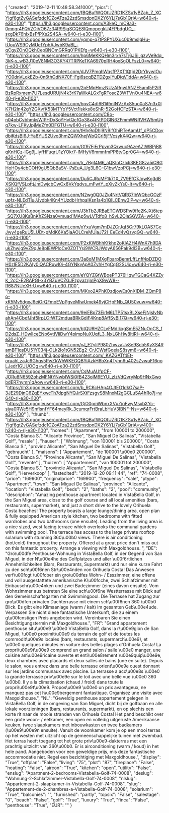 {
"created": "2019-12-11 10:48:58.341000",
"pics": [
"https://lh3.googleusercontent.com/fBQBufWQOtUZRD1KZSu1vBZab_Z_XCYlgf6gtZvGASefzdc1CZoATza22zdSmsdpnDX2Y6YLj7sGb1QrjA=w640-rj-e30-l100",
"https://lh3.googleusercontent.com/A3keQ_mC9a3-0mngr4FQVZOiVO67z34R9SjqSCQE8IQmopcgkU4FPbdgUO_-sxgDk76hIxBsFfPXs2S4SA=w640-rj-e30-l100",
"https://lh3.googleusercontent.com/yqmp-q7tPSPYUXuc0b9msIgHu-tUouWS9CyMUefYphAJwbK9aBl_-qCgyZOnOQkhCepBNOmGRRq01PKEfg=w640-rj-e30-l100",
"https://lh3.googleusercontent.com/hp6MeKKQHm3rxh7sTj6JSj_gzvVe9dq_3kK-s_wB3J10eV8NM3O3KY47TRPKeTKA6970pRH4oxSgOLFszL0=w640-rj-e30-l100",
"https://lh3.googleusercontent.com/dJV7PmqhWqsfP7XT1Qtjd2DrYkywIOuYO0dnVLokEZb-0n6thOdNX70F-Fgi6scqBZTDZgxlYuDiqV1ddA=w640-rj-e30-l100",
"https://lh3.googleusercontent.com/2pEMqHmzNUzARqwIANZE5amI5P2jRBzRpRxmem7U7LesdURUjN4k3rK7aWkALGxTgRToscZ3WTVnOu4NEA=w640-rj-e30-l100",
"https://lh3.googleusercontent.com/hpvC4dI6B1iRmINVzAxS5uo0aS7n3x0lK7H2In42gYZGXvfK53MTYxY5Vct1iskks8oShR-52GoHCFzSTA=w640-rj-e30-l100",
"https://lh3.googleusercontent.com/C8o-n04obCvbhmksWlPHDxSoYHvtQcfGo38x4tKtPDGlN6ZFmmWNRVHW5mUgq7kw-LFKvJpjMeZfn0DFGTU=w640-rj-e30-l100",
"https://lh3.googleusercontent.com/tHIy9qDhj9N9ifGhiRTeAamUf_dP5CDoydbiKdsBI6J-Ya8YUS2Uvo3hmZQWXhejWpQCrI5jFVcsykX4Qw=w640-rj-e30-l100",
"https://lh3.googleusercontent.com/Gf97FjErPpvm3Qrwuc9AzeAZtWBPjB8qKnHCz-lGg9j_IyfHFuqrU1zYOkr7-lMHyV6mmnfmPP8tvGpr0G4=w640-rj-e30-l100",
"https://lh3.googleusercontent.com/lr_7Bgf4M6_aQKIoCzlxIi3KEG8za5iCBGHoHOy4cbCOH9gU5QbBaSV-i7sEuA_Ug3L6C-G1bwVzpPCj=w640-rj-e30-l100",
"https://lh3.googleusercontent.com/Du5CJRuMF1k71X_7V9EfC7JqwKg3dBXSKQfVSLpftjJmDwjcbCwCx8VkYqdvs_mFwtY_pXivZkYs0-lt=w640-rj-e30-l100",
"https://lh3.googleusercontent.com/N2wg0Q0JZk4NrtVQRG7lbWQbcGOzFupfz-NLEdTluJJvdbk4Kn4YUzdbHrhpaIKsn1a4b1QILCEnw3lP-w=w640-rj-e30-l100",
"https://lh3.googleusercontent.com/J3hTb2JRBaETCWDSPw9ffe2KJXt6tep_SQ7XU8KsBnKhZSNza0vmuad1MAp5wLVTdfo8_hSvL2OlaSGVZA=w640-rj-e30-l100",
"https://lh3.googleusercontent.com/xYxuVgm7mDJZCrJqf5Gr79kLOAS7GeJwy4geRuU5LUDt-pMdK6Ka5jaAOLCreMUjaJ72I_EeEd4vQsvqGQ=w640-rj-e30-l100",
"https://lh3.googleusercontent.com/P2xKWBhhKfkhq2oKlAZH4WnX7h9DAukZhwjq9vZ9qJe8pIEWPloCe0ZOTYsj9WCRJWdyA656Pak9dl3B=w640-rj-e30-l100",
"https://lh3.googleusercontent.com/3a8oM1MXgFbarpBemrLffLnff4pDZDOH0zIE5D2KAIy0lQACRuwI0i-4GYNkyApA0ZvhHYgCqG2SUic=w640-rj-e30-l100",
"https://lh3.googleusercontent.com/eYQYZGtWBoePT376HqwTGCaG4XZZyK_2cC-E2RAPGI-x3YBZuVCZGJFzpyazrjmPgX9wW8--R687NUeXHrU=w640-rj-e30-l100",
"https://lh3.googleusercontent.com/MKxo2APhKOzdjowEs0nXIDM_ZQmP8o-xK5Mv5dgxJ6eiOrQFmoEVpPgveMIwUmek49vjCHpFNb_QU50vuw=w640-rj-e30-l100",
"https://lh3.googleusercontent.com/9eiEBo73EirM6LTP51sxBLXseFjNjsIvNbahAn4CbdfJhf5lrpLC-WT2mduaBRkGdiF4Knp8AffSyBl17Q=w640-rj-e30-l100",
"https://lh3.googleusercontent.com/btQU6HZCLvFMdIkxgSmE5ZNuOqCS_fD2dsZ_HDwlIceENp6vtIVliDwY4plmpNuXUqfL3_NxLGhHw8ltiRI=w640-rj-e30-l100",
"https://lh3.googleusercontent.com/vJ_E2yliP980ZhwzaUv8e9Scb5KyXS4RamBF1qsDU51Y034j-OLk2Io1tGN52Eg2-CrJCWsfGqeiaS8sym8=w640-rj-e30-l100",
"https://lh3.googleusercontent.com/_KAZGATf4Et-oruahLzaJc9Ghqs5PwZkWhWKEGQBYiAzkH8bXn4Tyhn6u402sZvwuF16qoLJedr1GUUOOg=w640-rj-e30-l100",
"https://lh3.googleusercontent.com/CsMuAUfpCF-JORu8N6592ohzMFNtYNwbIWSi0fB423olM9EYULzlzVdQvryMp9HNxGwobdER7nymn1qAow=w640-rj-e30-l100",
"https://lh3.googleusercontent.com/b_RCKcHAp4OJtEO1dkO7saP-3JE29DjnC6ZqEYxwcTh7dpgNYQJrSXtFzsgvS8MnxM2gGCLuSA4hRo7j=w640-rj-e30-l100",
"https://lh3.googleusercontent.com/GjO0pmWbnxXVuZjqFwyMsxbXYc-sjya0RWe5H9nflsnfYF64meyRk_3cumqrFrtBraLbHuV3IBNF-Ns=w640-rj-e30-l100"
],
"thumb": "https://lh3.googleusercontent.com/fBQBufWQOtUZRD1KZSu1vBZab_Z_XCYlgf6gtZvGASefzdc1CZoATza22zdSmsdpnDX2Y6YLj7sGb1QrjA=w400-h240-n-rj-e30-l100",
"homes": [
"Apartment",
"from 100001 to 200000",
"Costa Blanca S.",
"Alicante Province",
"San Miguel De Salinas",
"Vistabella Golf",
"resale"
],
"hauser": [
"Wohnung",
"von 100001 bis 200000",
"Costa Blanca S.",
"provinz Alicante",
"San Miguel De Salinas",
"Vistabella Golf",
"gebraucht"
],
"maisons": [
"Appartement",
"de 100001 \u00e0 200000",
"Costa Blanca S.",
"Province Alicante",
"San Miguel De Salinas",
"Vistabella Golf",
"revente"
],
"huizen": [
"Appartement",
"van 100001 tot 200000",
"Costa Blanca S.",
"provincie Alicante",
"San Miguel De Salinas",
"Vistabella Golf",
"Herverkoop"
],
"lastedited": "2019-12-20 09:11:44",
"ref": "74-0008",
"price": "169900",
"originalprice": "169900",
"frequency": "sale",
"ptype": "Apartment",
"town": "San Miguel De Salinas",
"province": "Alicante",
"location": "Vistabella Golf",
"beds": "2",
"baths": "2",
"pool": "community",
"description": "Amazing penthouse apartment located in VistaBella Golf, in the San Miguel area,  close to the golf course and all local amenities (bars, restaurants, supermarket), and just a short drive to the lovely Orihuela Costa beaches! The property boasts a large lounge/dining area, open plan &amp; fully equipped American style kitchen, two bedrooms with fitted wardrobes and two bathrooms (one ensuite). Leading from the living area is a nice sized, west facing terrace which overlooks the communal gardens with swimming pool. The terrace has access to the large private rooftop solarium with stunning 360\u00b0 views. There is air conditioning (hot/cold) throughout the property. Offered at a great price don't miss out on this fantastic property. Arrange a viewing with Maxgoldhouse.  ",
"DE": "Gro\u00dfe Penthouse-Wohnung in VistaBella Golf, in der Gegend von San Miguel, in der N\u00e4he des Golfplatzes und aller \u00f6rtlichen Annehmlichkeiten (Bars, Restaurants, Supermarkt) und nur eine kurze Fahrt zu den sch\u00f6nen Str\u00e4nden von Orihuela Costa! Das Anwesen verf\u00fcgt \u00fcber ein gro\u00dfes Wohn- / Esszimmer, eine offene und voll ausgestattete amerikanische K\u00fcche, zwei Schlafzimmer mit Einbauschr\u00e4nken und zwei Badezimmer (eines davon ensuite). Vom Wohnzimmer aus betreten Sie eine sch\u00f6ne Westterrasse mit Blick auf den Gemeinschaftsgarten mit Swimmingpool. Die Terrasse hat Zugang zur gro\u00dfen privaten Dachterrasse mit einem sch\u00f6nen 360 \u00b0 Blick. Es gibt eine Klimaanlage (warm / kalt) im gesamten Geb\u00e4ude. Verpassen Sie nicht diese fantastische Unterkunft, die zu einem g\u00fcnstigen Preis angeboten wird. Vereinbaren Sie einen Besichtigungstermin mit Maxgoldhouse.",
"FR": "Grand appartement penthouse situ\u00e9 \u00e0 VistaBella Golf, dans la r\u00e9gion de San Miguel, \u00e0 proximit\u00e9 du terrain de golf et de toutes les commodit\u00e9s locales (bars, restaurants, supermarch\u00e9), et \u00e0 quelques minutes en voiture des belles plages d'Orihuela Costa! La propri\u00e9t\u00e9 comprend un grand salon / salle \u00e0 manger, une cuisine am\u00e9ricaine ouverte et enti\u00e8rement \u00e9quip\u00e9e, deux chambres avec placards et deux salles de bains (une en suite). Depuis le salon, vous entrez dans une belle terrasse orient\u00e9e ouest donnant sur les jardins communaux avec piscine. La terrasse a acc\u00e8s \u00e0 la grande terrasse priv\u00e9e sur le toit avec une belle vue \u00e0 360 \u00b0. Il y a la climatisation (chaud / froid) dans toute la propri\u00e9t\u00e9. Propos\u00e9 \u00e0 un prix avantageux, ne manquez pas cet h\u00e9bergement fantastique. Organisez une visite avec Maxgoldhouse.",
"NL": "Geweldig penthouse appartement gelegen in VistaBella Golf, in de omgeving van San Miguel, dicht bij de golfbaan en alle lokale voorzieningen (bars, restaurants, supermarkt), en op slechts een korte rit naar de mooie stranden van Orihuela Costa! Het pand beschikt over een grote woon- / eetkamer, een open en volledig uitgeruste Amerikaanse keuken, twee slaapkamers met inbouwkasten en twee badkamers (\u00e9\u00e9n ensuite). Vanuit de woonkamer kom je op een mooi terras op het westen met uitzicht op de gemeenschappelijke tuinen met zwembad. Het terras heeft toegang tot het grote priv\u00e9-dakterras met een prachtig uitzicht van 360\u00b0. Er is airconditioning (warm / koud) in het hele pand. Aangeboden voor een geweldige prijs, mis deze fantastische accommodatie niet. Regel een bezichtiging met Maxgoldhouse.",
"display": "True",
"offplan": "False",
"living": "75",
"plot": "87",
"fireplace": "False",
"heating": "False",
"aircon": "True",
"kitchen": "open",
"utility": "False",
"enslug": "Apartment-2-bedrooms-Vistabella-Golf-74-0008",
"deslug": "Wohnung-2-Schlafzimmer-Vistabella-Golf-74-0008",
"nlslug": "Appartement-2-slaapkamer-in-Vistabella-Golf-74-0008",
"slug": "Appartement-de-2-chambres-a-Vistabella-Golf-74-0008",
"solarium": "True",
"balconies": "",
"furnished": "partly",
"topsix": "False",
"salestage": "0",
"beach": "False",
"golf": "True",
"luxury": "True",
"finca": "False",
"penthouse": "True",
"EUR": ""
}